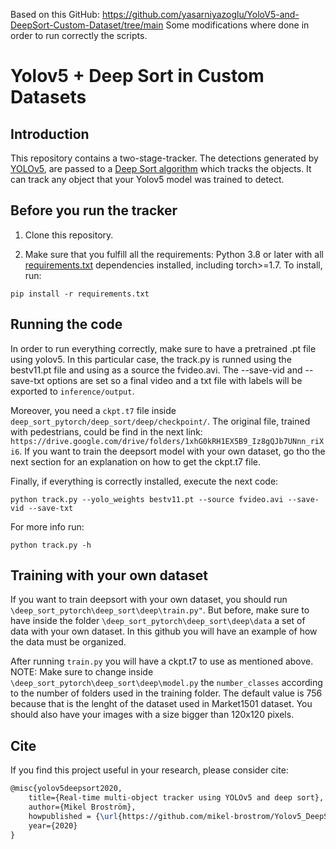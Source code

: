 Based on this GitHub: https://github.com/yasarniyazoglu/YoloV5-and-DeepSort-Custom-Dataset/tree/main
Some modifications where done in order to run correctly the scripts.



# Yolov5 + Deep Sort in Custom Datasets


## Introduction

This repository contains a two-stage-tracker. The detections generated by [YOLOv5](https://github.com/ultralytics/yolov5), are passed to a [Deep Sort algorithm](https://github.com/ZQPei/deep_sort_pytorch) which tracks the objects. It can track any object that your Yolov5 model was trained to detect.



## Before you run the tracker

1. Clone this repository.

2. Make sure that you fulfill all the requirements: Python 3.8 or later with all [requirements.txt](https://github.com/mikel-brostrom/Yolov5_DeepSort_Pytorch/blob/master/requirements.txt) dependencies installed, including torch>=1.7. To install, run:

`pip install -r requirements.txt`


## Running the code

In order to run everything correctly, make sure to have a pretrained .pt file using yolov5. In this particular case, the track.py is runned using the bestv11.pt file and using as a source the fvideo.avi. The --save-vid and --save-txt options are set so a final video and a txt file with labels will be exported to `inference/output`. 

Moreover, you need a `ckpt.t7` file inside `deep_sort_pytorch/deep_sort/deep/checkpoint/`. The original file, trained with pedestrians, could be find in the next link: `https://drive.google.com/drive/folders/1xhG0kRH1EX5B9_Iz8gQJb7UNnn_riXi6`. 
If you want to train the deepsort model with your own dataset, go tho the next section for an explanation on how to get the ckpt.t7 file.

Finally, if everything is correctly installed, execute the next code:

`python track.py --yolo_weights bestv11.pt --source fvideo.avi --save-vid --save-txt`

For more info run:

`python track.py -h`

## Training with your own dataset

If you want to train deepsort with your own dataset, you should run `\deep_sort_pytorch\deep_sort\deep\train.py"`. But before, make sure to have inside the folder `\deep_sort_pytorch\deep_sort\deep\data` a set of data with your own dataset. In this github you will have an example of how the data must be organized.

After running `train.py` you will have a ckpt.t7 to use as mentioned above.
NOTE: Make sure to change inside `\deep_sort_pytorch\deep_sort\deep\model.py` the `number_classes` according to the number of folders used in the training folder. The default value is 756 because that is the lenght of the dataset used in Market1501 dataset. You should also have your images with a size bigger than 120x120 pixels.

## Cite

If you find this project useful in your research, please consider cite:

```latex
@misc{yolov5deepsort2020,
    title={Real-time multi-object tracker using YOLOv5 and deep sort},
    author={Mikel Broström},
    howpublished = {\url{https://github.com/mikel-brostrom/Yolov5_DeepSort_Pytorch}},
    year={2020}
}
```
